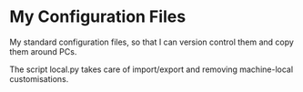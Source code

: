 My Configuration Files
======================

My standard configuration files, so that I can version control them and copy
them around PCs.

The script local.py takes care of import/export and removing machine-local
customisations.
